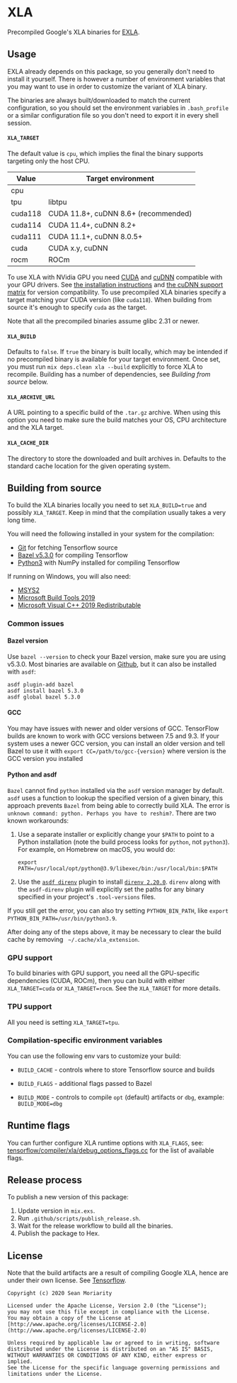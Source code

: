 # XLA

Precompiled Google's XLA binaries for [EXLA](https://github.com/elixir-nx/nx/tree/main/exla).

## Usage

EXLA already depends on this package, so you generally don't need to install it yourself.
There is however a number of environment variables that you may want to use in order to
customize the variant of XLA binary.

The binaries are always built/downloaded to match the current configuration, so you should
set the environment variables in `.bash_profile` or a similar configuration file so you don't
need to export it in every shell session.

#### `XLA_TARGET`

The default value is `cpu`, which implies the final the binary supports targeting
only the host CPU.

| Value | Target environment |
| --- | --- |
| cpu | |
| tpu | libtpu |
| cuda118 | CUDA 11.8+, cuDNN 8.6+ (recommended) |
| cuda114 | CUDA 11.4+, cuDNN 8.2+ |
| cuda111 | CUDA 11.1+, cuDNN 8.0.5+ |
| cuda | CUDA x.y, cuDNN |
| rocm | ROCm |

To use XLA with NVidia GPU you need [CUDA](https://developer.nvidia.com/cuda-downloads)
and [cuDNN](https://developer.nvidia.com/cudnn) compatible with your GPU drivers.
See [the installation instructions](https://docs.nvidia.com/deeplearning/cudnn/install-guide/index.html)
and [the cuDNN support matrix](https://docs.nvidia.com/deeplearning/cudnn/support-matrix/index.html)
for version compatibility. To use precompiled XLA binaries specify a target matching
your CUDA version (like `cuda118`). When building from source it's enough to specify
`cuda` as the target.

Note that all the precompiled binaries assume glibc 2.31 or newer.

#### `XLA_BUILD`

Defaults to `false`. If `true` the binary is built locally, which may be intended
if no precompiled binary is available for your target environment. Once set, you
must run `mix deps.clean xla --build` explicitly to force XLA to recompile.
Building has a number of dependencies, see *Building from source* below.

#### `XLA_ARCHIVE_URL`

A URL pointing to a specific build of the `.tar.gz` archive. When using this option
you need to make sure the build matches your OS, CPU architecture and the XLA target.

#### `XLA_CACHE_DIR`

The directory to store the downloaded and built archives in. Defaults to the standard
cache location for the given operating system.

## Building from source

To build the XLA binaries locally you need to set `XLA_BUILD=true` and possibly `XLA_TARGET`.
Keep in mind that the compilation usually takes a very long time.

You will need the following installed in your system for the compilation:

  * [Git](https://git-scm.com/) for fetching Tensorflow source
  * [Bazel v5.3.0](https://bazel.build/) for compiling Tensorflow
  * [Python3](https://python.org) with NumPy installed for compiling Tensorflow

If running on Windows, you will also need:

  * [MSYS2](https://www.msys2.org/)
  * [Microsoft Build Tools 2019](https://visualstudio.microsoft.com/downloads/)
  * [Microsoft Visual C++ 2019 Redistributable](https://visualstudio.microsoft.com/downloads/)

### Common issues

#### Bazel version

Use `bazel --version` to check your Bazel version, make sure you are using v5.3.0.
Most binaries are available on [Github](https://github.com/bazelbuild/bazel/releases),
but it can also be installed with `asdf`:

```shell
asdf plugin-add bazel
asdf install bazel 5.3.0
asdf global bazel 5.3.0
```

#### GCC

You may have issues with newer and older versions of GCC. TensorFlow builds are known to work
with GCC versions between 7.5 and 9.3. If your system uses a newer GCC version, you can install
an older version and tell Bazel to use it with `export CC=/path/to/gcc-{version}` where version
is the GCC version you installed

#### Python and asdf

`Bazel` cannot find `python` installed via the `asdf` version manager by default. `asdf` uses a
function to lookup the specified version of a given binary, this approach prevents `Bazel` from
being able to correctly build XLA. The error is `unknown command: python. Perhaps you have to reshim?`.
There are two known workarounds:

1. Use a separate installer or explicitly change your `$PATH` to point to a Python installation (note
   the build process looks for `python`, not `python3`). For example, on Homebrew on macOS, you would do:

    ```shell
    export PATH=/usr/local/opt/python@3.9/libexec/bin:/usr/local/bin:$PATH
    ```

2. Use the [`asdf direnv`](https://github.com/asdf-community/asdf-direnv) plugin to install [`direnv 2.20.0`](https://direnv.net).
   `direnv` along with the `asdf-direnv` plugin will explicitly set the paths for any binary specified
   in your project's `.tool-versions` files.

If you still get the error, you can also try setting `PYTHON_BIN_PATH`, like `export PYTHON_BIN_PATH=/usr/bin/python3.9`.

After doing any of the steps above, it may be necessary to clear the build cache by removing ` ~/.cache/xla_extension`.

### GPU support

To build binaries with GPU support, you need all the GPU-specific dependencies (CUDA, ROCm),
then you can build with either `XLA_TARGET=cuda` or `XLA_TARGET=rocm`. See the `XLA_TARGET`
for more details.

### TPU support

All you need is setting `XLA_TARGET=tpu`.

### Compilation-specific environment variables

You can use the following env vars to customize your build:

  * `BUILD_CACHE` - controls where to store Tensorflow source and builds

  * `BUILD_FLAGS` - additional flags passed to Bazel

  * `BUILD_MODE` - controls to compile `opt` (default) artifacts or `dbg`, example: `BUILD_MODE=dbg`

## Runtime flags

You can further configure XLA runtime options with `XLA_FLAGS`,
see: [tensorflow/compiler/xla/debug_options_flags.cc](https://github.com/tensorflow/tensorflow/blob/master/tensorflow/compiler/xla/debug_options_flags.cc)
for the list of available flags.

## Release process

To publish a new version of this package:

1. Update version in `mix.exs`.
2. Run `.github/scripts/publish_release.sh`.
3. Wait for the release workflow to build all the binaries.
4. Publish the package to Hex.

## License

Note that the build artifacts are a result of compiling Google XLA,
hence are under their own license. See [Tensorflow](https://github.com/tensorflow/tensorflow).

```text
Copyright (c) 2020 Sean Moriarity

Licensed under the Apache License, Version 2.0 (the "License");
you may not use this file except in compliance with the License.
You may obtain a copy of the License at [http://www.apache.org/licenses/LICENSE-2.0](http://www.apache.org/licenses/LICENSE-2.0)

Unless required by applicable law or agreed to in writing, software
distributed under the License is distributed on an "AS IS" BASIS,
WITHOUT WARRANTIES OR CONDITIONS OF ANY KIND, either express or implied.
See the License for the specific language governing permissions and
limitations under the License.
```
